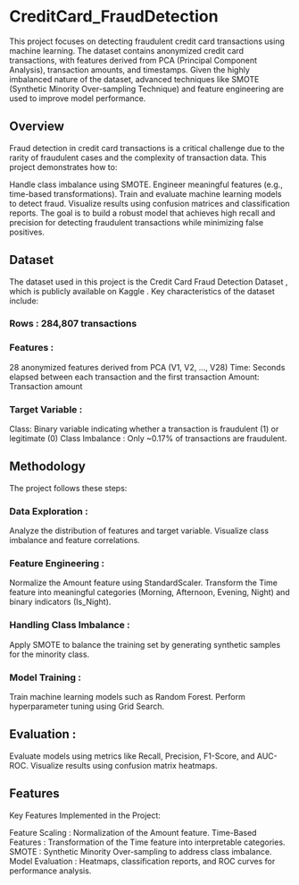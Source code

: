 # CreditCard_FraudDetection

This project focuses on detecting fraudulent credit card transactions using machine learning. The dataset contains anonymized credit card transactions, with features derived from PCA (Principal Component Analysis), transaction amounts, and timestamps. Given the highly imbalanced nature of the dataset, advanced techniques like SMOTE (Synthetic Minority Over-sampling Technique) and feature engineering are used to improve model performance.

## Overview

Fraud detection in credit card transactions is a critical challenge due to the rarity of fraudulent cases and the complexity of transaction data. This project demonstrates how to:

Handle class imbalance using SMOTE.
Engineer meaningful features (e.g., time-based transformations).
Train and evaluate machine learning models to detect fraud.
Visualize results using confusion matrices and classification reports.
 The goal is to build a robust model that achieves high recall and precision for detecting fraudulent transactions while minimizing false positives.

## Dataset

The dataset used in this project is the Credit Card Fraud Detection Dataset , which is publicly available on Kaggle . Key characteristics of the dataset include:

### Rows : 284,807 transactions

### Features :
28 anonymized features derived from PCA (V1, V2, ..., V28)
Time: Seconds elapsed between each transaction and the first transaction
Amount: Transaction amount
 
### Target Variable :
Class: Binary variable indicating whether a transaction is fraudulent (1) or legitimate (0)
Class Imbalance : Only ~0.17% of transactions are fraudulent.

## Methodology

The project follows these steps:

### Data Exploration :
Analyze the distribution of features and target variable.
Visualize class imbalance and feature correlations.

### Feature Engineering :
Normalize the Amount feature using StandardScaler.
Transform the Time feature into meaningful categories (Morning, Afternoon, Evening, Night) and binary indicators (Is_Night).
 
### Handling Class Imbalance :
Apply SMOTE to balance the training set by generating synthetic samples for the minority class.
 
### Model Training :
Train machine learning models such as Random Forest.
Perform hyperparameter tuning using Grid Search.

## Evaluation :
Evaluate models using metrics like Recall, Precision, F1-Score, and AUC-ROC.
Visualize results using confusion matrix heatmaps.


## Features

Key Features Implemented in the Project:

Feature Scaling : Normalization of the Amount feature.
Time-Based Features : Transformation of the Time feature into interpretable categories.
SMOTE : Synthetic Minority Over-sampling to address class imbalance.
Model Evaluation : Heatmaps, classification reports, and ROC curves for performance analysis.


